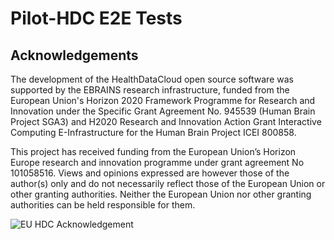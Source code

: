 # Pilot-HDC E2E Tests


## Acknowledgements
The development of the HealthDataCloud open source software was supported by the EBRAINS research infrastructure, funded from the European Union's Horizon 2020 Framework Programme for Research and Innovation under the Specific Grant Agreement No. 945539 (Human Brain Project SGA3) and H2020 Research and Innovation Action Grant Interactive Computing E-Infrastructure for the Human Brain Project ICEI 800858.

This project has received funding from the European Union’s Horizon Europe research and innovation programme under grant agreement No 101058516. Views and opinions expressed are however those of the author(s) only and do not necessarily reflect those of the European Union or other granting authorities. Neither the European Union nor other granting authorities can be held responsible for them.

![EU HDC Acknowledgement](https://hdc.humanbrainproject.eu/img/HDC-EU-acknowledgement.png)
